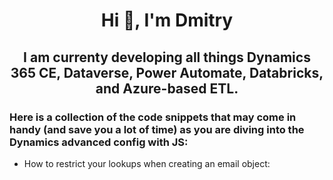 <h1 align="center">Hi 👋, I'm Dmitry</h1>
<h2 align="center">I am currenty developing all things Dynamics 365 CE, Dataverse, Power Automate, Databricks, and Azure-based ETL.</h2>

<h3 align="left">Here is a collection of the code snippets that may come in handy (and save you a lot of time) as you are diving into the Dynamics advanced config with JS:</h3>
<ul>
  <li>How to restrict your lookups when creating an email object:
  </li>
<p align="left">
</p>
